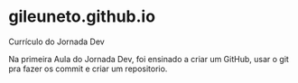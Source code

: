 # gileuneto.github.io
Currículo do Jornada Dev
 
 Na primeira Aula do Jornada Dev, foi ensinado a criar um GitHub, usar o git pra fazer os commit e criar um repositorio. 